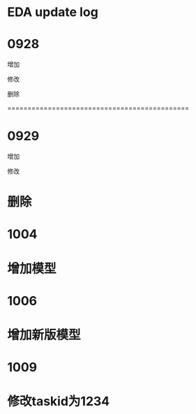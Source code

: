 # EDA update log
# 0928
增加

修改

删除

=============================================
# 0929
增加

修改

删除
=============================================
# 1004
增加模型
=============================================
# 1006
增加新版模型
=============================================
# 1009
修改taskid为1234
=============================================
